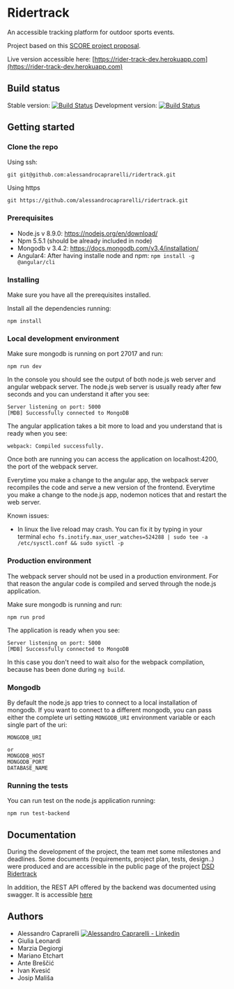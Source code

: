 # Ridertrack

An accessible tracking platform for outdoor sports events.

Project based on this [SCORE project proposal](http://score-contest.org/2018/projects/ridertrack.php).

Live version accessible here: [https://rider-track-dev.herokuapp.com](https://rider-track-dev.herokuapp.com)
## Build status
Stable version: [![Build Status](https://travis-ci.org/alessandrocaprarelli/ridertrack.svg?branch=master)](https://travis-ci.org/alessandrocaprarelli/ridertrack) Development version: [![Build Status](https://travis-ci.org/alessandrocaprarelli/ridertrack.svg?branch=development)](https://travis-ci.org/alessandrocaprarelli/ridertrack)


## Getting started

### Clone the repo

Using ssh:
```
git git@github.com:alessandrocaprarelli/ridertrack.git
```

Using https
```
git https://github.com/alessandrocaprarelli/ridertrack.git
```

### Prerequisites
- Node.js v 8.9.0: https://nodejs.org/en/download/
- Npm 5.5.1 (should be already included in node)
- Mongodb v 3.4.2: https://docs.mongodb.com/v3.4/installation/
- Angular4: After having installe node and npm: `npm install -g @angular/cli`

### Installing
Make sure you have all the prerequisites installed.

Install all the dependencies running:
```
npm install
```

### Local development environment

Make sure mongodb is running on port 27017 and run:
```
npm run dev
```

In the console you should see the output of both node.js web server and angular webpack server.
The node.js web server is usually ready after few seconds and you can understand it after you see:
```
Server listening on port: 5000
[MDB] Successfully connected to MongoDB
```
The angular application takes a bit more to load and you understand that is ready when you see:
```
webpack: Compiled successfully.
```

Once both are running you can access the application on localhost:4200, the port of the webpack server.

Everytime you make a change to the angular app, the webpack server recompiles the code and serve a new version of the frontend.
Everytime you make a change to the node.js app, nodemon notices that and restart the web server.

Known issues:
- In linux the live reload may crash. You can fix it by typing in your terminal `echo fs.inotify.max_user_watches=524288 | sudo tee -a /etc/sysctl.conf && sudo sysctl -p`

### Production environment

The webpack server should not be used in a production environment.
For that reason the angular code is compiled and served through the node.js application.

Make sure mongodb is running and run:
```
npm run prod
```
The application is ready when you see:
```
Server listening on port: 5000
[MDB] Successfully connected to MongoDB
```

In this case you don't need to wait also for the webpack compilation, because has been done during `ng build`.

### Mongodb
By default the node.js app tries to connect to a local installation of mongodb.
If you want to connect to a different mongodb, you can pass either the complete uri setting `MONGODB_URI` environment variable or each single part of the uri:
```
MONGODB_URI

or
MONGODB_HOST
MONGODB_PORT
DATABASE_NAME
```

### Running the tests

You can run test on the node.js application running:
```
npm run test-backend
```

## Documentation

During the development of the project, the team met some milestones and deadlines.
Some documents (requirements, project plan, tests, design..) were produced and are accessible in the public page of the project [DSD Ridertrack](https://www.fer.unizg.hr/rasip/dsd/projects/ridertrack_score/documents)

In addition, the REST API offered by the backend was documented using swagger. It is accessible [here](https://rider-track-dev.herokuapp.com/swagger)
## Authors

- Alessandro Caprarelli [![Alessandro Caprarelli - Linkedin](https://cdn1.iconfinder.com/data/icons/social-signature/512/Linkedin_Color-128.png)](https://www.linkedin.com/in/alessandrocaprarelli/)
- Giulia Leonardi
- Marzia Degiorgi
- Mariano Etchart
- Ante Breščić
- Ivan Kvesić 
- Josip Mališa
